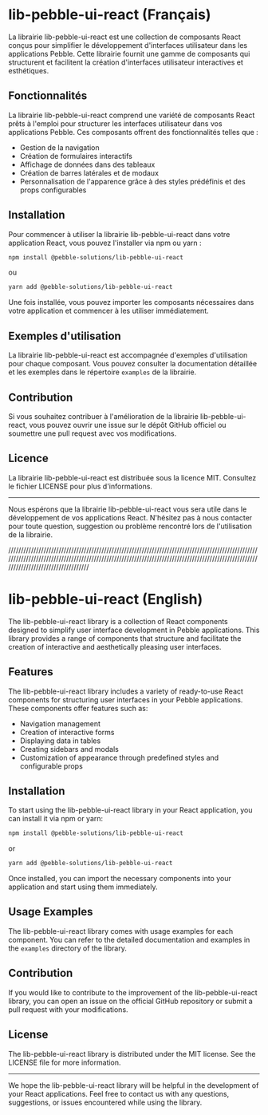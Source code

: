 # lib-pebble-ui-react (Français)

La librairie lib-pebble-ui-react est une collection de composants React conçus pour simplifier le développement d'interfaces utilisateur dans les applications Pebble. Cette librairie fournit une gamme de composants qui structurent et facilitent la création d'interfaces utilisateur interactives et esthétiques.

## Fonctionnalités

La librairie lib-pebble-ui-react comprend une variété de composants React prêts à l'emploi pour structurer les interfaces utilisateur dans vos applications Pebble. Ces composants offrent des fonctionnalités telles que :

- Gestion de la navigation
- Création de formulaires interactifs
- Affichage de données dans des tableaux
- Création de barres latérales et de modaux
- Personnalisation de l'apparence grâce à des styles prédéfinis et des props configurables

## Installation

Pour commencer à utiliser la librairie lib-pebble-ui-react dans votre application React, vous pouvez l'installer via npm ou yarn :

```bash
npm install @pebble-solutions/lib-pebble-ui-react
```

ou

```bash
yarn add @pebble-solutions/lib-pebble-ui-react
```

Une fois installée, vous pouvez importer les composants nécessaires dans votre application et commencer à les utiliser immédiatement.

## Exemples d'utilisation

La librairie lib-pebble-ui-react est accompagnée d'exemples d'utilisation pour chaque composant. Vous pouvez consulter la documentation détaillée et les exemples dans le répertoire `examples` de la librairie.

## Contribution

Si vous souhaitez contribuer à l'amélioration de la librairie lib-pebble-ui-react, vous pouvez ouvrir une issue sur le dépôt GitHub officiel ou soumettre une pull request avec vos modifications.

## Licence

La librairie lib-pebble-ui-react est distribuée sous la licence MIT. Consultez le fichier LICENSE pour plus d'informations.

---

Nous espérons que la librairie lib-pebble-ui-react vous sera utile dans le développement de vos applications React. N'hésitez pas à nous contacter pour toute question, suggestion ou problème rencontré lors de l'utilisation de la librairie.

//////////////////////////////////////////////////////////////////////////////////////////////////////////////////////////////////////////////////////////////////////////////////////////////////////////////////////////////////////

# lib-pebble-ui-react (English)

The lib-pebble-ui-react library is a collection of React components designed to simplify user interface development in Pebble applications. This library provides a range of components that structure and facilitate the creation of interactive and aesthetically pleasing user interfaces.

## Features

The lib-pebble-ui-react library includes a variety of ready-to-use React components for structuring user interfaces in your Pebble applications. These components offer features such as:

- Navigation management
- Creation of interactive forms
- Displaying data in tables
- Creating sidebars and modals
- Customization of appearance through predefined styles and configurable props

## Installation

To start using the lib-pebble-ui-react library in your React application, you can install it via npm or yarn:

```bash
npm install @pebble-solutions/lib-pebble-ui-react
```

or

```bash
yarn add @pebble-solutions/lib-pebble-ui-react
```

Once installed, you can import the necessary components into your application and start using them immediately.

## Usage Examples

The lib-pebble-ui-react library comes with usage examples for each component. You can refer to the detailed documentation and examples in the `examples` directory of the library.

## Contribution

If you would like to contribute to the improvement of the lib-pebble-ui-react library, you can open an issue on the official GitHub repository or submit a pull request with your modifications.

## License

The lib-pebble-ui-react library is distributed under the MIT license. See the LICENSE file for more information.

---

We hope the lib-pebble-ui-react library will be helpful in the development of your React applications. Feel free to contact us with any questions, suggestions, or issues encountered while using the library.
